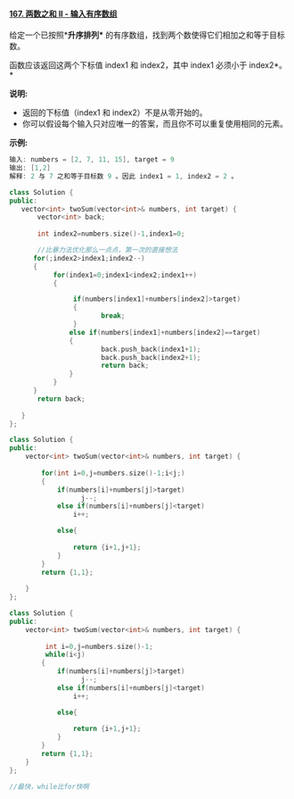 #### [167. 两数之和 II - 输入有序数组](https://leetcode-cn.com/problems/two-sum-ii-input-array-is-sorted/)

给定一个已按照***升序排列\*** 的有序数组，找到两个数使得它们相加之和等于目标数。

函数应该返回这两个下标值 index1 和 index2，其中 index1 必须小于 index2*。*

**说明:**

- 返回的下标值（index1 和 index2）不是从零开始的。
- 你可以假设每个输入只对应唯一的答案，而且你不可以重复使用相同的元素。

**示例:**

```C++
输入: numbers = [2, 7, 11, 15], target = 9
输出: [1,2]
解释: 2 与 7 之和等于目标数 9 。因此 index1 = 1, index2 = 2 。
```

 ```C++
class Solution {
public:
    vector<int> twoSum(vector<int>& numbers, int target) {
        vector<int> back;
       
        int index2=numbers.size()-1,index1=0;

        //比暴力法优化那么一点点，第一次的直接想法
       for(;index2>index1;index2--)
       {
            for(index1=0;index1<index2;index1++)
            {

                 if(numbers[index1]+numbers[index2]>target)
                 {
                        break;
                 }
                else if(numbers[index1]+numbers[index2]==target)
                {
                        back.push_back(index1+1);
                        back.push_back(index2+1);
                        return back;
                }
            }
       }
        return back;
        
    }
};
 ```

```C++
class Solution {
public:
    vector<int> twoSum(vector<int>& numbers, int target) {
   
        for(int i=0,j=numbers.size()-1;i<j;)
        {
            if(numbers[i]+numbers[j]>target)
                  j--;
            else if(numbers[i]+numbers[j]<target)
                i++;

            else{
               
                return {i+1,j+1};
            }
        }
        return {1,1};
        
    }
};
```

```C++
class Solution {
public:
    vector<int> twoSum(vector<int>& numbers, int target) {
         
         int i=0,j=numbers.size()-1;
         while(i<j)
        {
            if(numbers[i]+numbers[j]>target)
                  j--;
            else if(numbers[i]+numbers[j]<target)
                i++;

            else{
               
                return {i+1,j+1};
            }
        }
        return {1,1};
    }
};

//最快，while比for快啊
```

